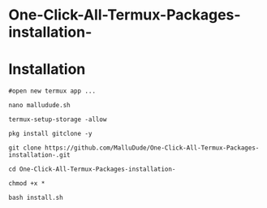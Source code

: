 # One-Click-All-Termux-Packages-installation-

# Installation 
```
#open new termux app ...

nano malludude.sh

termux-setup-storage -allow

pkg install gitclone -y

git clone https://github.com/MalluDude/One-Click-All-Termux-Packages-installation-.git

cd One-Click-All-Termux-Packages-installation-

chmod +x *

bash install.sh
```
